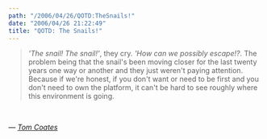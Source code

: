 ```yaml
---
path: "/2006/04/26/QOTD:TheSnails!" 
date: "2006/04/26 21:22:49" 
title: "QOTD: The Snails!" 
---
```

<blockquote><p><i>'The snail! The snail!'</i>, they cry. <i>'How can we possibly escape!?</i>. The problem being that the snail's been moving closer for the last twenty years one way or another and they just weren't paying attention. Because if we're honest, if you don't want or need to be first and you don't need to own the platform, it can't be hard to see roughly where this environment is going.</p></blockquote><br><p>&#8212; <a href="http://www.plasticbag.org/archives/2006/04/is_the_pace_of_change_really_such_a_shock.shtml"><cite>Tom Coates</cite></a></p>